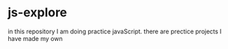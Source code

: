 # js-explore
in this repository I am doing practice javaScript. there are prectice projects I have made my own
